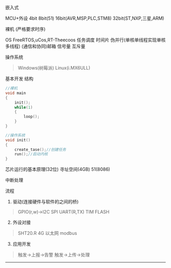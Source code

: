 嵌入式

MCU+外设
4bit
8bit(51)
16bit(AVR,MSP,PLC,STM8)
32bit(ST,NXP,三星,ARM)

裸机
(严格要求时序)

OS
FreeRTOS,uCos,RT-Theecoos
任务调度 时间片 伪并行(单核单线程实现单核多线程)
(通信和协同)邮箱 信号量 互斥量

操作系统
>Windows(树莓派)
>Linux(i.MX6ULL)

基本开发
结构
```C
//裸机
void main
{
	init();
	while(1)
	{
		loop();
	} 
}
```
```C
//操作系统
void init()
{
	create_tase();//创建任务
	run();//启动内核
}
```


芯片运行的基本原理(32位)
寻址空间(4GB)
51(8086)


中断处理

流程
1. 驱动(连接硬件与软件的之间的桥)
>GPIO(r,w)->I2C SPI
>UART(R,TX)
>TIM
>FLASH

2. 外设对接
>SHT20.R
>4G
>以太网
>modbus

3. 应用开发
>触发->上报->告警
>触发->上传->处理
---
